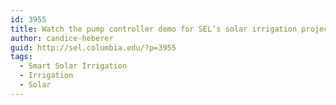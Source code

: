 ```yaml
---
id: 3955
title: Watch the pump controller demo for SEL’s solar irrigation project in Senegal.
author: candice-heberer
guid: http://sel.columbia.edu/?p=3955
tags:
  - Smart Solar Irrigation
  - Irrigation
  - Solar
---
```

